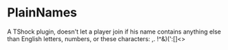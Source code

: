 PlainNames
==========

A TShock plugin, doesn't let a player join if his name contains anything else than English letters, numbers, or these characters: ,. !^&)(':[]<>
